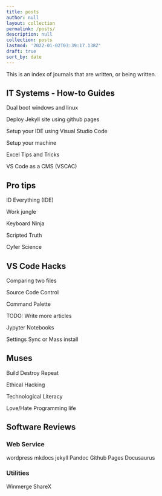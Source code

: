 ```yaml
---
title: posts
author: null
layout: collection
permalink: /posts/
description: null
collection: posts
lastmod: '2022-01-02T03:39:17.138Z'
draft: true
sort_by: date
---
```


<!-- TODO:
- [ ] Write article about collaboration as a way to overcome learning challenges. We need to leverage the community for help and evolve our systems to cater to everyone's needs.
-->

This is an index of journals that are written, or being written.

## IT Systems - How-to Guides

Dual boot windows and linux

Deploy Jekyll site using github pages

Setup your IDE using Visual Studio Code

Setup your machine

Excel Tips and Tricks

VS Code as a CMS (VSCAC)

## Pro tips

ID Everything (IDE)

Work jungle

Keyboard Ninja

Scripted Truth

Cyfer Science

## VS Code Hacks

Comparing two files

Source Code Control

Command Palette

TODO: Write more articles

Jypyter Notebooks

Settings Sync or Mass install

## Muses

Build Destroy Repeat

Ethical Hacking

Technological Literacy

Love/Hate Programming life

## Software Reviews

### Web Service

wordpress
mkdocs
jekyll
Pandoc
Github Pages
Docusaurus

### Utilities

Winmerge
ShareX
